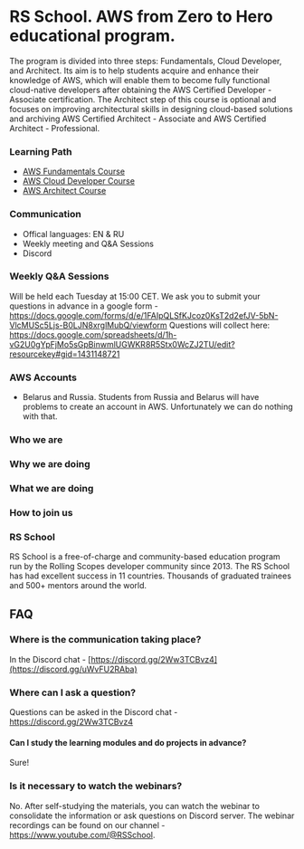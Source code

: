 # RS School. AWS from Zero to Hero educational program.

The program is divided into three steps: Fundamentals, Cloud Developer, and Architect. Its aim is to help students acquire and enhance their knowledge of AWS, which will enable them to become fully functional cloud-native developers after obtaining the AWS Certified Developer - Associate certification. The Architect step of this course is optional and focuses on improving architectural skills in designing cloud-based solutions and archiving AWS Certified Architect - Associate and AWS Certified Architect - Professional.


### Learning Path
- [AWS Fundamentals Course](/aws-fundamentals/)
- [AWS Cloud Developer Course](/aws-developer/)
- [AWS Architect Course](/aws-architect/)

### Communication
- Offical languages: EN & RU 
- Weekly meeting and Q&A Sessions 
- Discord 

### Weekly Q&A Sessions
Will be held each Tuesday at 15:00 CET.
We ask you to submit your questions in advance in a google form - https://docs.google.com/forms/d/e/1FAIpQLSfKJcoz0KsT2d2efJV-5bN-VlcMUSc5Ljs-B0LJN8xrglMubQ/viewform
Questions will collect here: https://docs.google.com/spreadsheets/d/1h-vG2U0gYpFjMo5sGpBinwmlUGWKR8R5Stx0WcZJ2TU/edit?resourcekey#gid=1431148721

### AWS Accounts 
- Belarus and Russia. Students from Russia and Belarus will have problems to create an account in AWS. Unfortunately we can do nothing with that.

### Who we are

### Why we are doing

### What we are doing

### How to join us

### RS School
RS School is a free-of-charge and community-based education program run by the Rolling Scopes developer community since 2013.
The RS School has had excellent success in 11 countries. Thousands of graduated trainees and 500+ mentors around the world.

## FAQ
### Where is the communication taking place?
In the Discord chat - [https://discord.gg/2Ww3TCBvz4](https://discord.gg/uWvFU2RAba)

### Where can I ask a question?
Questions can be asked in the Discord chat - https://discord.gg/2Ww3TCBvz4

#### Can I study the learning modules and do projects in advance?
Sure!

### Is it necessary to watch the webinars?
No. After self-studying the materials, you can watch the webinar to consolidate the information or ask questions on Discord server.
The webinar recordings can be found on our channel - https://www.youtube.com/@RSSchool.



